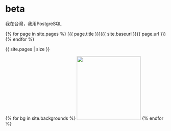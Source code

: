 # beta
我在台灣，我用PostgreSQL

{% for page in site.pages %}
  [{{ page.title }}]({{ site.baseurl }}{{ page.url }})
{% endfor %}

{{ site.pages | size }}

{% for bg in site.backgrounds %}
  <a href="{{ bg.link }}"><img src="{{ bg.src }}" height=200 /></a>
{% endfor %}
